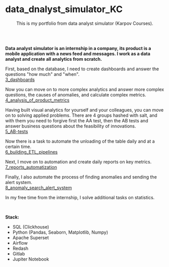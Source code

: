 # data_dnalyst_simulator_KC

<div align="center">
  
This is my portfolio from data analyst simulator (Karpov Courses).
  
</div>
<br>
<br>

**Data analyst simulator is an internship in a company, its product is a mobile application with a news feed and messages. I work as a data analyst and create all analytics from scratch.**


First, based on the database, I need to create dashboards and answer the questions "how much" and "when".
<br>
[3_dashboards](https://github.com/artem-maslov/data_analyst_simulator_KC/tree/main/3_dashboards)


Now you can move on to more complex analytics and answer more complex questions, the causes of anomalies, and calculate complex metrics. 
<br>
[4_analysis_of_product_metrics](https://github.com/artem-maslov/data_analyst_simulator_KC/tree/main/4_analysis_of_product_metrics)

Having built visual analytics for yourself and your colleagues, you can move on to solving applied problems. There are 4 groups hashed with salt, and with them you need to forgive first the AA test, then the AB tests and answer business questions about the feasibility of innovations.
<br>
[5_AB-tests](https://github.com/artem-maslov/data_analyst_simulator_KC/tree/main/5_AB-tests)

Now there is a task to automate the unloading of the table daily and at a certain time. 
<br>
[6_building_ETL_pipelines](https://github.com/artem-maslov/data_analyst_simulator_KC/tree/main/6_building_ETL_pipelines)

Next, I move on to automation and create daily reports on key metrics. 
<br>
[7_reports_automatization](https://github.com/artem-maslov/data_analyst_simulator_KC/tree/main/7_reports_automatization)

Finally, I also automate the process of finding anomalies and sending the alert system. 
<br>
[8_anomaly_search_alert_system](https://github.com/artem-maslov/data_analyst_simulator_KC/tree/main/8_anomaly_search_alert_system)

In my free time from the internship, I solve additional tasks on statistics. 

<br>

**Stack:**
* SQL (Clickhouse)
* Python (Pandas, Seaborn, Matplotlib, Numpy)
* Apache Superset
* Airflow
* Redash
* Gitlab
* Jupiter Notebook

